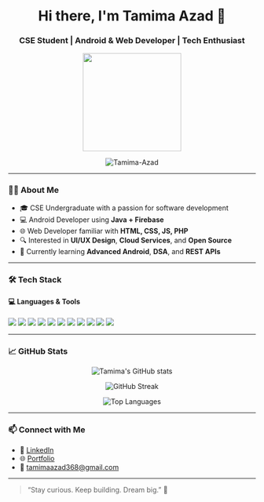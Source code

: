 <!-- Profile Banner or Typing Animation -->
<h1 align="center">Hi there, I'm Tamima Azad 👋</h1>
<h3 align="center">CSE Student | Android & Web Developer | Tech Enthusiast</h3>

<p align="center">
  <img src="https://media.giphy.com/media/13HgwGsXF0aiGY/giphy.gif" width="200"/>
</p>


<p align="center">
  <img src="https://komarev.com/ghpvc/?username=Tamima-Azad&label=Profile%20views&color=0e75b6&style=flat" alt="Tamima-Azad" />
</p>

---

### 👩‍💻 About Me

- 🎓 CSE Undergraduate with a passion for software development
- 💻 Android Developer using **Java + Firebase**
- 🌐 Web Developer familiar with **HTML, CSS, JS, PHP**
- 🔍 Interested in **UI/UX Design**, **Cloud Services**, and **Open Source**
- 🌱 Currently learning **Advanced Android**, **DSA**, and **REST APIs**

---

### 🛠️ Tech Stack

#### 💻 Languages & Tools
<p align="left">
  <img src="https://img.shields.io/badge/Java-ED8B00?style=flat&logo=java&logoColor=white"/>
  <img src="https://img.shields.io/badge/C++-00599C?style=flat&logo=c%2B%2B&logoColor=white"/>
  <img src="https://img.shields.io/badge/Python-3776AB?style=flat&logo=python&logoColor=white"/>
  <img src="https://img.shields.io/badge/HTML5-E34F26?style=flat&logo=html5&logoColor=white"/>
  <img src="https://img.shields.io/badge/CSS3-1572B6?style=flat&logo=css3&logoColor=white"/>
  <img src="https://img.shields.io/badge/JavaScript-F7DF1E?style=flat&logo=javascript&logoColor=black"/>
  <img src="https://img.shields.io/badge/PHP-777BB4?style=flat&logo=php&logoColor=white"/>
  <img src="https://img.shields.io/badge/Firebase-FFCA28?style=flat&logo=firebase&logoColor=black"/>
  <img src="https://img.shields.io/badge/Android-3DDC84?style=flat&logo=android&logoColor=white"/>
  <img src="https://img.shields.io/badge/MySQL-4479A1?style=flat&logo=mysql&logoColor=white"/>
  <img src="https://img.shields.io/badge/Git-F05032?style=flat&logo=git&logoColor=white"/>
</p>

---

### 📈 GitHub Stats

<p align="center">
  <img src="https://github-readme-stats.vercel.app/api?username=Tamima-Azad&show_icons=true&theme=radical" alt="Tamima's GitHub stats" />
</p>
<p align="center">
  <img src="https://github-readme-streak-stats.herokuapp.com/?user=Tamima-Azad&theme=radical" alt="GitHub Streak" />
</p>
<p align="center">
  <img src="https://github-readme-stats.vercel.app/api/top-langs/?username=Tamima-Azad&layout=compact&theme=radical" alt="Top Languages" />
</p>

---

### 📫 Connect with Me

- 🔗 [LinkedIn](https://www.linkedin.com/in/tamima-azad-b90067266/)
- 🌐 [Portfolio](tamima-azad.github.io/my-portfolio/)
- 📧 tamimaazad368@gmail.com

---

> “Stay curious. Keep building. Dream big.” 🚀
